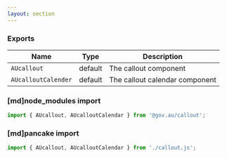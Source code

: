 ```yaml
---
layout: section
---
```


### Exports

| Name       | Type    | Description
|------------|---------|-----------------------------------------------------------------------------
| `AUcallout` | default | The callout component
| `AUcalloutCalender` | default | The callout calendar component

### [md]node_modules import

```jsx
import { AUcallout, AUcalloutCalendar } from '@gov.au/callout';
```

### [md]pancake import

```jsx
import { AUcallout, AUcalloutCalendar } from './callout.js';
```
